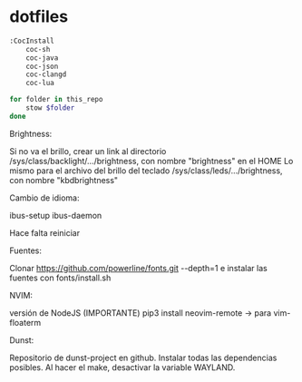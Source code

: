 # dotfiles

```bash
:CocInstall 
    coc-sh
    coc-java
    coc-json
    coc-clangd
    coc-lua
```

```bash
for folder in this_repo
    stow $folder
done
```

Brightness:

Si no va el brillo, crear un link al directorio /sys/class/backlight/.../brightness, con nombre "brightness" en el HOME
Lo mismo para el archivo del brillo del teclado /sys/class/leds/.../brightness, con nombre "kbdbrightness"

Cambio de idioma:

ibus-setup
ibus-daemon

Hace falta reiniciar

Fuentes:

Clonar https://github.com/powerline/fonts.git --depth=1 e instalar las fuentes con fonts/install.sh

NVIM:

versión de NodeJS (IMPORTANTE)
pip3 install neovim-remote -> para vim-floaterm

Dunst:

Repositorio de dunst-project en github.
Instalar todas las dependencias posibles.
Al hacer el make, desactivar la variable WAYLAND.
